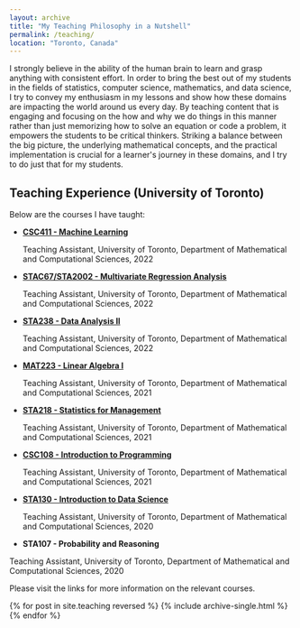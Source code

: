 ```yaml
---
layout: archive
title: "My Teaching Philosophy in a Nutshell"
permalink: /teaching/
location: "Toronto, Canada"
---
```


I strongly believe in the ability of the human brain to learn and grasp anything with consistent effort. In order to bring the best out of my students in the fields of statistics, computer science, mathematics, and data science, I try to convey my enthusiasm in my lessons and show how these domains are impacting the world around us every day. By teaching content that is engaging and focusing on the how and why we do things in this manner rather than just memorizing how to solve an equation or code a problem, it empowers the students to be critical thinkers. Striking a balance between the big picture, the underlying mathematical concepts, and the practical implementation is crucial for a learner's journey in these domains, and I try to do just that for my students.

## Teaching Experience (University of Toronto)

Below are the courses I have taught:

- [**CSC411 - Machine Learning**](http://www.cs.toronto.edu/~rgrosse/courses/csc411_f18/)
  
  Teaching Assistant, University of Toronto, Department of Mathematical and Computational Sciences, 2022

- [**STAC67/STA2002 - Multivariate Regression Analysis**](http://www.cs.toronto.edu/~rgrosse/courses/csc411_f18/)
  
  Teaching Assistant, University of Toronto, Department of Mathematical and Computational Sciences, 2022

- [**STA238 - Data Analysis II**](http://www.cs.toronto.edu/~rgrosse/courses/csc411_f18/)
  
  Teaching Assistant, University of Toronto, Department of Mathematical and Computational Sciences, 2022

- [**MAT223 - Linear Algebra I**](https://example.com)
  
  Teaching Assistant, University of Toronto, Department of Mathematical and Computational Sciences, 2021

- [**STA218 - Statistics for Management**](https://example.com)
  
  Teaching Assistant, University of Toronto, Department of Mathematical and Computational Sciences, 2021

- [**CSC108 - Introduction to Programming**](https://example.com)
  
  Teaching Assistant, University of Toronto, Department of Mathematical and Computational Sciences, 2021

- [**STA130 - Introduction to Data Science**](https://example.com)
  
  Teaching Assistant, University of Toronto, Department of Mathematical and Computational Sciences, 2020

 - **STA107 - Probability and Reasoning**
  
  Teaching Assistant, University of Toronto, Department of Mathematical and Computational Sciences, 2020


Please visit the links for more information on the relevant courses.

{% for post in site.teaching reversed %}
  {% include archive-single.html %}
{% endfor %}
